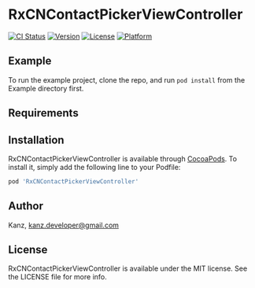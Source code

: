 # RxCNContactPickerViewController

[![CI Status](https://img.shields.io/travis/87kangsw@gmail.com/RxCNContactPickerViewController.svg?style=flat)](https://travis-ci.org/87kangsw@gmail.com/RxCNContactPickerViewController)
[![Version](https://img.shields.io/cocoapods/v/RxCNContactPickerViewController.svg?style=flat)](https://cocoapods.org/pods/RxCNContactPickerViewController)
[![License](https://img.shields.io/cocoapods/l/RxCNContactPickerViewController.svg?style=flat)](https://cocoapods.org/pods/RxCNContactPickerViewController)
[![Platform](https://img.shields.io/cocoapods/p/RxCNContactPickerViewController.svg?style=flat)](https://cocoapods.org/pods/RxCNContactPickerViewController)

## Example

To run the example project, clone the repo, and run `pod install` from the Example directory first.

## Requirements

## Installation

RxCNContactPickerViewController is available through [CocoaPods](https://cocoapods.org). To install
it, simply add the following line to your Podfile:

```ruby
pod 'RxCNContactPickerViewController'
```

## Author

Kanz, kanz.developer@gmail.com

## License

RxCNContactPickerViewController is available under the MIT license. See the LICENSE file for more info.
